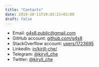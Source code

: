 ```yaml
---
title: "Contacts"
date: 2019-10-11T19:43:21+03:00
draft: false
---
```


 - Email: <a href="mailto:g4s8.public+site@gmail.com">g4s8.public@gmail.com</a>
 - GitHub account: [github.com/g4s8](https://github.com/g4s8/)
 - StackOverflow account: [users/1723695](https://stackoverflow.com/users/1723695/kirill)
 - LinkedIn: [in/kirill-che/](https://www.linkedin.com/in/kirill-che/)
 - Telegram: [@kiryll_che](https://t.me/kiryll_che)
 - Twitter: [@kiryll_che](https://twitter.com/kiryll_che)

